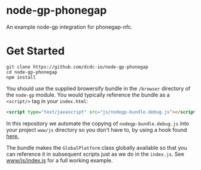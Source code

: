 # node-gp-phonegap

An example node-gp integration for phonegap-nfc.

# Get Started

```
git clone https://github.com/dcdc-io/node-gp-phonegap
cd node-gp-phonegap
npm install
```

You should use the supplied browersify bundle in the `/browser` directory of the `node-gp` module. You would typically reference the bundle as a `<script/>` tag in your `index.html`:

```html
<script type="text/javascript" src="js/nodegp-bundle.debug.js"></script>
```

In this repository we automate the copying of `nodegp-bundle.debug.js` into your project `www/js` directory so you don't have to, by using a hook found [here.](https://github.com/dcdc-io/node-gp-phonegap/blob/master/scripts/copybundle.js)

The bundle makes the `GlobalPlatform` class globally available so that you can reference it in subsequent scripts just as we do in the `index.js`. See [www/js/index.js](https://github.com/dcdc-io/node-gp-phonegap/blob/master/www/js/index.js) for a full working example.
